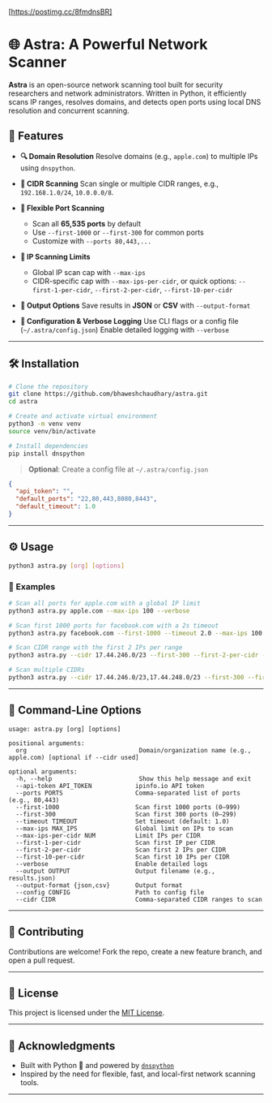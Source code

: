 [https://postimg.cc/8fmdnsBR]

# 🌐 **Astra: A Powerful Network Scanner**

**Astra** is an open-source network scanning tool built for security researchers and network administrators. Written in Python, it efficiently scans IP ranges, resolves domains, and detects open ports using local DNS resolution and concurrent scanning.

## 🚀 Features

- **🔍 Domain Resolution**
  Resolve domains (e.g., `apple.com`) to multiple IPs using `dnspython`.

- **📡 CIDR Scanning**
  Scan single or multiple CIDR ranges, e.g., `192.168.1.0/24`, `10.0.0.0/8`.

- **🔐 Flexible Port Scanning**

  - Scan all **65,535 ports** by default
  - Use `--first-1000` or `--first-300` for common ports
  - Customize with `--ports 80,443,...`

- **📏 IP Scanning Limits**

  - Global IP scan cap with `--max-ips`
  - CIDR-specific cap with `--max-ips-per-cidr`, or quick options:
    `--first-1-per-cidr`, `--first-2-per-cidr`, `--first-10-per-cidr`

- **🧾 Output Options**
  Save results in **JSON** or **CSV** with `--output-format`

- **🔧 Configuration & Verbose Logging**
  Use CLI flags or a config file (`~/.astra/config.json`)
  Enable detailed logging with `--verbose`

---

## 🛠️ Installation

```bash
# Clone the repository
git clone https://github.com/bhaweshchaudhary/astra.git
cd astra

# Create and activate virtual environment
python3 -m venv venv
source venv/bin/activate

# Install dependencies
pip install dnspython
```

> **Optional**: Create a config file at `~/.astra/config.json`

```json
{
  "api_token": "",
  "default_ports": "22,80,443,8080,8443",
  "default_timeout": 1.0
}
```

---

## ⚙️ Usage

```bash
python3 astra.py [org] [options]
```

### 🔧 Examples

```bash
# Scan all ports for apple.com with a global IP limit
python3 astra.py apple.com --max-ips 100 --verbose

# Scan first 1000 ports for facebook.com with a 2s timeout
python3 astra.py facebook.com --first-1000 --timeout 2.0 --max-ips 100 --verbose

# Scan CIDR range with the first 2 IPs per range
python3 astra.py --cidr 17.44.246.0/23 --first-300 --first-2-per-cidr --verbose

# Scan multiple CIDRs
python3 astra.py --cidr 17.44.246.0/23,17.44.248.0/23 --first-300 --first-2-per-cidr --verbose
```

---

## 🧩 Command-Line Options

```
usage: astra.py [org] [options]

positional arguments:
  org                               Domain/organization name (e.g., apple.com) [optional if --cidr used]

optional arguments:
  -h, --help                        Show this help message and exit
  --api-token API_TOKEN            ipinfo.io API token
  --ports PORTS                    Comma-separated list of ports (e.g., 80,443)
  --first-1000                     Scan first 1000 ports (0–999)
  --first-300                      Scan first 300 ports (0–299)
  --timeout TIMEOUT                Set timeout (default: 1.0)
  --max-ips MAX_IPS                Global limit on IPs to scan
  --max-ips-per-cidr NUM           Limit IPs per CIDR
  --first-1-per-cidr               Scan first IP per CIDR
  --first-2-per-cidr               Scan first 2 IPs per CIDR
  --first-10-per-cidr              Scan first 10 IPs per CIDR
  --verbose                        Enable detailed logs
  --output OUTPUT                  Output filename (e.g., results.json)
  --output-format {json,csv}       Output format
  --config CONFIG                  Path to config file
  --cidr CIDR                      Comma-separated CIDR ranges to scan
```

---

## 🤝 Contributing

Contributions are welcome! Fork the repo, create a new feature branch, and open a pull request.

---

## 📄 License

This project is licensed under the [MIT License](./LICENSE).

---

## 🙏 Acknowledgments

- Built with Python 🐍 and powered by [`dnspython`](https://www.dnspython.org/)
- Inspired by the need for flexible, fast, and local-first network scanning tools.

---
